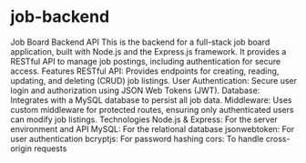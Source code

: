 # job-backend
Job Board Backend API This is the backend for a full-stack job board application, built with Node.js and the Express.js framework. It provides a RESTful API to manage job postings, including authentication for secure access.  Features RESTful API: Provides endpoints for creating, reading, updating, and deleting (CRUD) job listings.  User Authentication: Secure user login and authorization using JSON Web Tokens (JWT).  Database: Integrates with a MySQL database to persist all job data.  Middleware: Uses custom middleware for protected routes, ensuring only authenticated users can modify job listings.  Technologies Node.js & Express: For the server environment and API  MySQL: For the relational database  jsonwebtoken: For user authentication  bcryptjs: For password hashing  cors: To handle cross-origin requests
